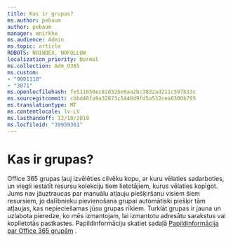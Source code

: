 ```yaml
---
title: Kas ir grupas?
ms.author: pebaum
author: pebaum
manager: mnirkhe
ms.audience: Admin
ms.topic: article
ROBOTS: NOINDEX, NOFOLLOW
localization_priority: Normal
ms.collection: Adm_O365
ms.custom:
- "9001110"
- "3071"
ms.openlocfilehash: fe511850ec82d32be9aa2bc3832ad211c597b33c
ms.sourcegitcommit: cbbd46fa9a32873c5446d9fd5a532cea0300b795
ms.translationtype: MT
ms.contentlocale: lv-LV
ms.lasthandoff: 12/10/2019
ms.locfileid: "39959361"
---
```

# <a name="what-are-groups"></a>Kas ir grupas?

Office 365 grupas ļauj izvēlēties cilvēku kopu, ar kuru vēlaties sadarboties, un viegli iestatīt resursu kolekciju tiem lietotājiem, kurus vēlaties kopīgot. Jums nav jāuztraucas par manuālu atļauju piešķiršanu visiem šiem resursiem, jo dalībnieku pievienošana grupai automātiski piešķir tām atļaujas, kas nepieciešamas jūsu grupas rīkiem. Turklāt grupas ir jauna un uzlabota pieredze, ko mēs izmantojam, lai izmantotu adresātu sarakstus vai koplietotās pastkastes.  Papildinformāciju skatiet sadaļā [Papildinformācija par Office 365 grupām](https://support.office.com/article/b565caa1-5c40-40ef-9915-60fdb2d97fa2) . 